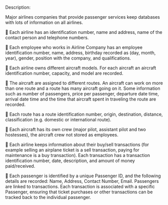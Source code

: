 Description:

Major airlines companies that provide passenger services keep databases with lots of
information on all airlines.

 Each airline has an identification number, name and address, name of the contact person and
telephone numbers.

 Each employee who works in Airline Company has an employee identification number, name,
address, birthday recorded as (day, month, year), gender, position with the company, and
qualifications.

 Each airline owns different aircraft models. For each aircraft an aircraft identification number,
capacity, and model are recorded.

 The aircraft are assigned to different routes. An aircraft can work on more than one route and a
route has many aircraft going on it. Some information such as number of passengers, price per
passenger, departure date time, arrival date time and the time that aircraft spent in traveling
the route are recorded.

 Each route has a route identification number, origin, destination, distance, classification (e.g.
domestic or international route).

 Each aircraft has its own crew (major pilot, assistant pilot and two hostesses), the aircraft crew
not stored as employees.

 Each airline keeps information about their buy/sell transactions (for example selling an airplane
ticket is a sell transaction, paying for maintenance is a buy transaction). Each transaction has
a transaction identification number, date, description, and amount of money paid/received.

 Each passenger is identified by a unique Passenger ID, and the following details are recorded:
Name, Address, Contact Number, Email. Passengers are linked to transactions. Each
transaction is associated with a specific Passenger, ensuring that ticket purchases or other
transactions can be tracked back to the individual passenger.
